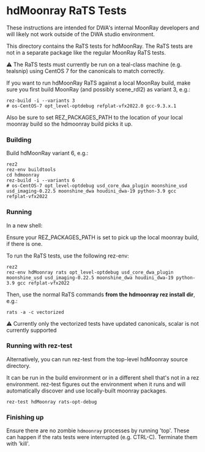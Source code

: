 # hdMoonray RaTS Tests

These instructions are intended for DWA's internal MoonRay developers and will likely
not work outside of the DWA studio environment.

This directory contains the RaTS tests for hdMoonRay.  The RaTS tests are not in a
separate package like the regular MoonRay RaTS tests.

:warning: The RaTS tests must currently be run on a teal-class machine (e.g. tealsnip) using CentOS 7 for the
canonicals to match correctly.

If you want to run hdMoonRay RaTS against a local MoonRay build, make sure you
first build MoonRay (and possibly scene_rdl2) as variant 3, e.g.:

    rez-build -i --variants 3
    # os-CentOS-7 opt_level-optdebug refplat-vfx2022.0 gcc-9.3.x.1

Also be sure to set REZ_PACKAGES_PATH to the location of your local moonray build
so the hdmoonray build picks it up.

### Building

Build hdMoonRay variant 6, e.g.:

    rez2
    rez-env buildtools
    cd hdmoonray
    rez-build -i --variants 6
    # os-CentOS-7 opt_level-optdebug usd_core_dwa_plugin moonshine_usd usd_imaging-0.22.5 moonshine_dwa houdini_dwa-19 python-3.9 gcc refplat-vfx2022

### Running

In a new shell:

Ensure your REZ_PACKAGES_PATH is set to pick up the local moonray build, if there
is one.

To run the RaTS tests, use the following rez-env:

    rez2
    rez-env hdMoonray rats opt_level-optdebug usd_core_dwa_plugin moonshine_usd usd_imaging-0.22.5 moonshine_dwa houdini_dwa-19 python-3.9 gcc refplat-vfx2022

Then, use the normal RaTS commands **from the hdmoonray rez install dir**, e.g.:

    rats -a -c vectorized

:warning: Currently only the vectorized tests have updated canonicals, scalar is not currently supported

### Running with rez-test

Alternatively, you can run rez-test from the top-level hdMoonray source directory.

It can be run in the build environment or in a different shell that's not in a rez
environment.  rez-test figures out the environment when it runs and will automatically
discover and use locally-built moonray packages.

    rez-test hdMoonray rats-opt-debug

### Finishing up

Ensure there are no zombie `hdmoonray` processes by running 'top'.
These can happen if the rats tests were interrupted (e.g. CTRL-C).  Terminate them with
'kill'.
 
